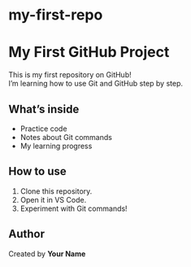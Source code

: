# my-first-repo

# My First GitHub Project

This is my first repository on GitHub!  
I’m learning how to use Git and GitHub step by step.

## What’s inside
- Practice code
- Notes about Git commands
- My learning progress

## How to use
1. Clone this repository.
2. Open it in VS Code.
3. Experiment with Git commands!

## Author
Created by **Your Name**
